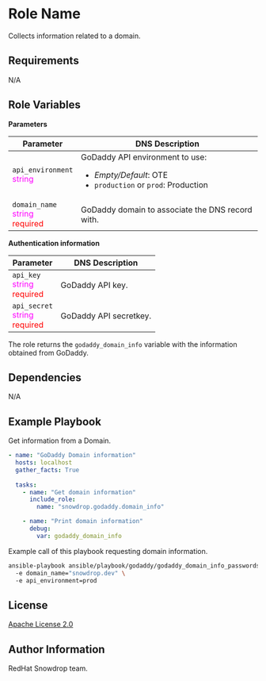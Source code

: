 Role Name
=========

Collects information related to a domain.

Requirements
------------

N/A

Role Variables
--------------

**Parameters**

| Parameter | DNS Description
| --- | ---
| `api_environment`<br/><span style="color:fuchsia">string</span> | GoDaddy API environment to use:<ul><li>_Empty/Default_: OTE</li><li>`production` or `prod`: Production</li></ul>
| `domain_name`<br/><span style="color:fuchsia">string</span><br/><span style="color:red">required</span> | GoDaddy domain to associate the DNS record with. 

**Authentication information**

| Parameter | DNS Description
| --- | ---
| `api_key`<br/><span style="color:fuchsia">string</span><br/><span style="color:red">required</span> | GoDaddy API key.
| `api_secret`<br/><span style="color:fuchsia">string</span><br/><span style="color:red">required</span> | GoDaddy API secretkey.

The role returns the `godaddy_domain_info` variable with the information obtained from GoDaddy.

Dependencies
------------

N/A

Example Playbook
----------------

Get information from a Domain.

```yaml
- name: "GoDaddy Domain information"
  hosts: localhost
  gather_facts: True
    
  tasks:
    - name: "Get domain information"
      include_role:
        name: "snowdrop.godaddy.domain_info"

    - name: "Print domain information"
      debug:
        var: godaddy_domain_info
```

Example call of this playbook requesting domain information.

```bash
ansible-playbook ansible/playbook/godaddy/godaddy_domain_info_passwordstore.yml \ 
  -e domain_name="snowdrop.dev" \ 
  -e api_environment=prod
```

License
-------

[Apache License 2.0](https://www.apache.org/licenses/LICENSE-2.0)

Author Information
------------------

RedHat Snowdrop team.
